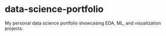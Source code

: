 # data-science-portfolio
My personal data science portfolio showcasing EDA, ML, and visualization projects.
